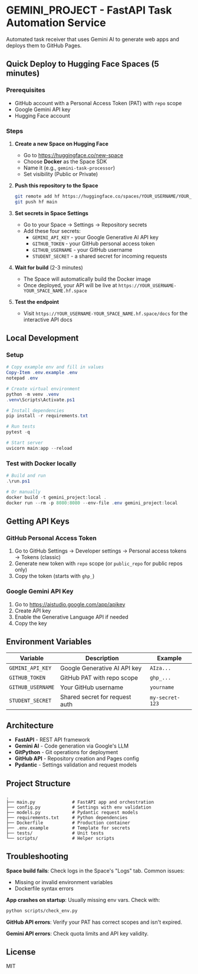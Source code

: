 # GEMINI_PROJECT - FastAPI Task Automation Service

Automated task receiver that uses Gemini AI to generate web apps and deploys them to GitHub Pages.

## Quick Deploy to Hugging Face Spaces (5 minutes)

### Prerequisites
- GitHub account with a Personal Access Token (PAT) with `repo` scope
- Google Gemini API key
- Hugging Face account

### Steps

1. **Create a new Space on Hugging Face**
   - Go to https://huggingface.co/new-space
   - Choose **Docker** as the Space SDK
   - Name it (e.g., `gemini-task-processor`)
   - Set visibility (Public or Private)

2. **Push this repository to the Space**
   ```bash
   git remote add hf https://huggingface.co/spaces/YOUR_USERNAME/YOUR_SPACE_NAME
   git push hf main
   ```

3. **Set secrets in Space Settings**
   - Go to your Space → Settings → Repository secrets
   - Add these four secrets:
     - `GEMINI_API_KEY` - your Google Generative AI API key
     - `GITHUB_TOKEN` - your GitHub personal access token
     - `GITHUB_USERNAME` - your GitHub username
     - `STUDENT_SECRET` - a shared secret for incoming requests

4. **Wait for build** (2-3 minutes)
   - The Space will automatically build the Docker image
   - Once deployed, your API will be live at `https://YOUR_USERNAME-YOUR_SPACE_NAME.hf.space`

5. **Test the endpoint**
   - Visit `https://YOUR_USERNAME-YOUR_SPACE_NAME.hf.space/docs` for the interactive API docs

## Local Development

### Setup
```powershell
# Copy example env and fill in values
Copy-Item .env.example .env
notepad .env

# Create virtual environment
python -m venv .venv
.venv\Scripts\Activate.ps1

# Install dependencies
pip install -r requirements.txt

# Run tests
pytest -q

# Start server
uvicorn main:app --reload
```

### Test with Docker locally
```powershell
# Build and run
.\run.ps1

# Or manually
docker build -t gemini_project:local .
docker run --rm -p 8080:8080 --env-file .env gemini_project:local
```

## Getting API Keys

### GitHub Personal Access Token
1. Go to GitHub Settings → Developer settings → Personal access tokens → Tokens (classic)
2. Generate new token with `repo` scope (or `public_repo` for public repos only)
3. Copy the token (starts with `ghp_`)

### Google Gemini API Key
1. Go to https://aistudio.google.com/app/apikey
2. Create API key
3. Enable the Generative Language API if needed
4. Copy the key

## Environment Variables

| Variable | Description | Example |
|----------|-------------|---------|
| `GEMINI_API_KEY` | Google Generative AI API key | `AIza...` |
| `GITHUB_TOKEN` | GitHub PAT with repo scope | `ghp_...` |
| `GITHUB_USERNAME` | Your GitHub username | `yourname` |
| `STUDENT_SECRET` | Shared secret for request auth | `my-secret-123` |

## Architecture

- **FastAPI** - REST API framework
- **Gemini AI** - Code generation via Google's LLM
- **GitPython** - Git operations for deployment
- **GitHub API** - Repository creation and Pages config
- **Pydantic** - Settings validation and request models

## Project Structure

```
.
├── main.py              # FastAPI app and orchestration
├── config.py            # Settings with env validation
├── models.py            # Pydantic request models
├── requirements.txt     # Python dependencies
├── Dockerfile           # Production container
├── .env.example         # Template for secrets
├── tests/               # Unit tests
└── scripts/             # Helper scripts
```

## Troubleshooting

**Space build fails**: Check logs in the Space's "Logs" tab. Common issues:
- Missing or invalid environment variables
- Dockerfile syntax errors

**App crashes on startup**: Usually missing env vars. Check with:
```bash
python scripts/check_env.py
```

**GitHub API errors**: Verify your PAT has correct scopes and isn't expired.

**Gemini API errors**: Check quota limits and API key validity.

## License

MIT
